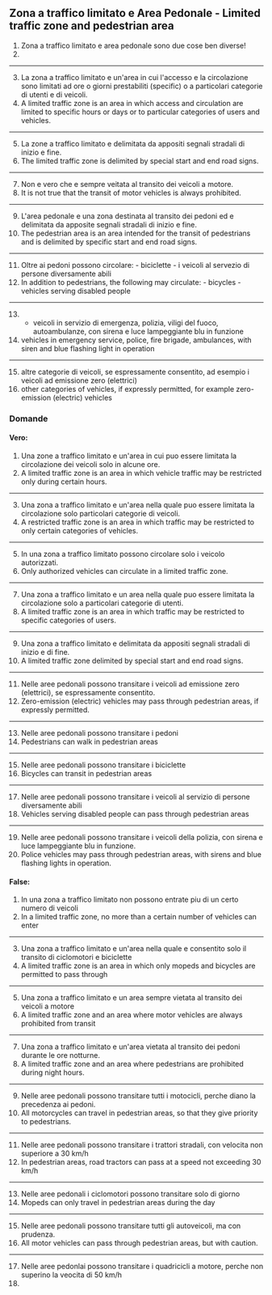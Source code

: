 ## Zona a traffico limitato e Area Pedonale - Limited traffic zone and pedestrian area

1. Zona a traffico limitato e area pedonale sono due cose ben diverse!
2. 
---
3. La zona a traffico limitato e un'area in cui l'accesso e la circolazione sono limitati ad ore o giorni prestabiliti (specific) o a particolari categorie di utenti e di veicoli.
4. A limited traffic zone is an area in which access and circulation are limited to specific hours or days or to particular categories of users and vehicles.
---
5. La zone a traffico limitato e delimitata da appositi segnali stradali di inizio e fine.
6. The limited traffic zone is delimited by special start and end road signs.
---
7. Non e vero che e sempre veitata al transito dei veicoli a motore.
8. It is not true that the transit of motor vehicles is always prohibited.
---
9. L'area pedonale e una zona destinata al transito dei pedoni ed e delimitata da apposite segnali stradali di inizio e fine.
10. The pedestrian area is an area intended for the transit of pedestrians and is delimited by specific start and end road signs.
---
11. Oltre ai pedoni possono circolare: - biciclette - i veicoli al servezio di persone diversamente abili
12. In addition to pedestrians, the following may circulate: - bicycles - vehicles serving disabled people
---
13. - veicoli in servizio di emergenza, polizia, viligi del fuoco, autoambulanze, con sirena e luce lampeggiante blu in funzione
14. vehicles in emergency service, police, fire brigade, ambulances, with siren and blue flashing light in operation
---
15. altre categorie di veicoli, se espressamente consentito, ad esempio i veicoli ad emissione zero (elettrici)
16. other categories of vehicles, if expressly permitted, for example zero-emission (electric) vehicles



### Domande

#### Vero:
1. Una zone a traffico limitato e un'area in cui puo essere limitata la circolazione dei veicoli solo in alcune ore.
2. A limited traffic zone is an area in which vehicle traffic may be restricted only during certain hours.
---
3. Una zona a traffico limitato e un'area nella quale puo essere limitata la circolazione solo particolari categorie di veicoli.
4. A restricted traffic zone is an area in which traffic may be restricted to only certain categories of vehicles.
---
5. In una zona a traffico limitato possono circolare solo i veicolo autorizzati.
6. Only authorized vehicles can circulate in a limited traffic zone.
---
7. Una zona a traffico limitato e un area nella quale puo essere limitata la circolazione solo a particolari categorie di utenti.
8. A limited traffic zone is an area in which traffic may be restricted to specific categories of users.
---
9. Una zona a traffico limitato e delimitata da appositi segnali stradali di inizio e di fine.
10. A limited traffic zone delimited by special start and end road signs.
---
11. Nelle aree pedonali possono transitare i veicoli ad emissione zero (elettrici), se espressamente consentito.
12. Zero-emission (electric) vehicles may pass through pedestrian areas, if expressly permitted.
---
13. Nelle aree pedonali possono transitare i pedoni
14. Pedestrians can walk in pedestrian areas
---
15. Nelle aree pedonali possono transitare i biciclette
16. Bicycles can transit in pedestrian areas
---
17. Nelle aree pedonali possono transitare i veicoli al servizio di persone diversamente abili
18. Vehicles serving disabled people can pass through pedestrian areas
---
19. Nelle aree pedonali possono transitare i veicoli della polizia, con sirena e luce lampeggiante blu in funzione.
20. Police vehicles may pass through pedestrian areas, with sirens and blue flashing lights in operation.

#### False:
1. In una zona a traffico limitato non possono entrate piu di un certo numero di veicoli 
2. In a limited traffic zone, no more than a certain number of vehicles can enter
---
3. Una zona a traffico limitato e un'area nella quale e consentito solo il transito di ciclomotori e biciclette
4. A limited traffic zone is an area in which only mopeds and bicycles are permitted to pass through
---
5. Una zona a traffico limitato e un area sempre vietata al transito dei veicoli a motore
6. A limited traffic zone and an area where motor vehicles are always prohibited from transit
---
7. Una zona a traffico limitato e un'area vietata al transito dei pedoni durante le ore notturne.
8. A limited traffic zone and an area where pedestrians are prohibited during night hours.
---
9. Nelle aree pedonali possono transitare tutti i motocicli, perche diano la precedenza ai pedoni.
10. All motorcycles can travel in pedestrian areas, so that they give priority to pedestrians.
---
11. Nelle aree pedonali possono transitare i trattori stradali, con velocita non superiore a 30 km/h
12. In pedestrian areas, road tractors can pass at a speed not exceeding 30 km/h
---
13. Nelle aree pedonali i ciclomotori possono transitare solo di giorno
14. Mopeds can only travel in pedestrian areas during the day
---
15. Nelle aree pedonali possono transitare tutti gli autoveicoli, ma con prudenza.
16. All motor vehicles can pass through pedestrian areas, but with caution.
---
17. Nelle aree pedonlai possono transitare i quadricicli a motore, perche non superino la veocita di 50 km/h
18. 